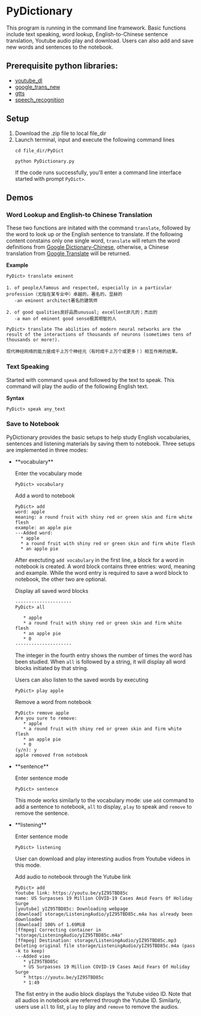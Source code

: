 # PyDictionary
This program is running in the command line framework. Basic functions include text speaking, word lookup, English-to-Chinese sentence translation, Youtube audio play and download. Users can also add and save new words and sentences to the notebook.

<h2>Prerequisite python libraries:</h2> 
<ul>
<li><a href="https://pypi.org/project/youtube_dl/" target="_blank">youtube_dl</a>
<li><a href="https://pypi.org/project/google-trans-new/" target="_blank">google_trans_new</a>
<li><a href="https://pypi.org/project/gTTS/" target="_blank">gtts</a>
<li><a href="https://pypi.org/project/SpeechRecognition/" target="_blank">speech_recognition</a>
</ul>

<h2>Setup</h2>
<ol>
  <li>Download the .zip file to local file_dir
  <li>Launch terminal, input and execute the following command lines

```
cd file_dir/PyDict
```
```
python PyDictionary.py
```
If the code runs successfully, you'll enter a command line interface started with prompt `PyDict>`.

</ol>
<h2>Demos</h2>
<h3>Word Lookup and English-to Chinese Translation</h3>

These two functions are initated with the command `translate`, followed by the word to look up or the English sentence to translate. If the following content constains only one single word, `translate` will return the word definitions from [Google Dictionary-Chinese](https://gdictchinese.freecollocation.com), otherwise,  a Chinese translation from [Google Translate](https://translate.google.com) will be returned.

**Example**

```
PyDict> translate eminent

1. of people人famous and respected, especially in a particular profession（尤指在某专业中）卓越的，著名的，显赫的
   -an eminent architect著名的建筑师

2. of good qualities良好品质unusual; excellent非凡的；杰出的
   -a man of eminent good sense极其明智的人
```


```
PyDict> translate The abilities of modern neural networks are the result of the interactions of thousands of neurons (sometimes tens of thousands or more!).

现代神经网络的能力是成千上万个神经元（有时成千上万个或更多！）相互作用的结果。
```

<h3>Text Speaking</h3>

Started with command `speak` and followed by the text to speak. This command will play the audio of the following English text.

**Syntax**
```
PyDict> speak any_text
```

<h3>Save to Notebook</h3>
PyDictionary provides the basic setups to help study English vocabularies, sentences and listening materials by saving them to notebook. Three setups are implemented in three modes:

<ul>
<li>**vocabulary**

Enter the vocabulary mode
 ```
PyDict> vocabulary
 ```
 Add a word to notebook
 ```
 PyDict> add
word: apple
meaning: a round fruit with shiny red or green skin and firm white flesh
example: an apple pie
---Added word: 
   * apple
   * a round fruit with shiny red or green skin and firm white flesh
   * an apple pie
```
After exectuting `add vocabulary` in the first line, a block for a word in notebook is created. A word block contains three entries: word, meaning and example. While the word entry is required to save a word block to notebook, the other two are optional.

Display all saved word blocks
```
---------------------
PyDict> all

   * apple
   * a round fruit with shiny red or green skin and firm white flesh
   * an apple pie
   * 0
---------------------
```
The integer in the fourth entry shows the number of times the word has been studied. When `all` is followed by a string, it will display all word blocks initiated by that string.

Users can also listen to the saved words by executing
```
PyDict> play apple
```

Remove a word from notebook
```
PyDict> remove apple
Are you sure to remove: 
   * apple
   * a round fruit with shiny red or green skin and firm white flesh
   * an apple pie
   * 0
(y/n): y
apple removed from notebook
```

<li>**sentence**

Enter sentence mode
```
PyDict> sentence
```

This mode works similarly to the vocabulary mode: use `add` command to add a sentence to notebook, `all` to display, `play` to speak and `remove` to remove the sentence.

<li>**listening**

Enter sentence mode
```
PyDict> listening
```
User can download and play interesting audios from Youtube videos in this mode. 

Add audio to notebook through the Yutube link
```
PyDict> add 
Youtube link: https://youtu.be/yIZ95TBD85c
name: US Surpasses 19 Million COVID-19 Cases Amid Fears Of Holiday Surge
[youtube] yIZ95TBD85c: Downloading webpage
[download] storage/ListeningAudio/yIZ95TBD85c.m4a has already been downloaded
[download] 100% of 1.69MiB
[ffmpeg] Correcting container in "storage/ListeningAudio/yIZ95TBD85c.m4a"
[ffmpeg] Destination: storage/ListeningAudio/yIZ95TBD85c.mp3
Deleting original file storage/ListeningAudio/yIZ95TBD85c.m4a (pass -k to keep)
---Added vieo
   * yIZ95TBD85c
   * US Surpasses 19 Million COVID-19 Cases Amid Fears Of Holiday Surge
   * https://youtu.be/yIZ95TBD85c
   * 1:49
```
The fist entry in the audio block displays the Yutube video ID. Note that all audios in notebook are referred through the Yutube ID. Similarly, users use `all` to list, `play` to play and `remove` to remove the audios.
</ul>
